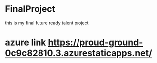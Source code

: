 # FinalProject
this is my final future ready talent project
# azure link https://proud-ground-0c9c82810.3.azurestaticapps.net/
